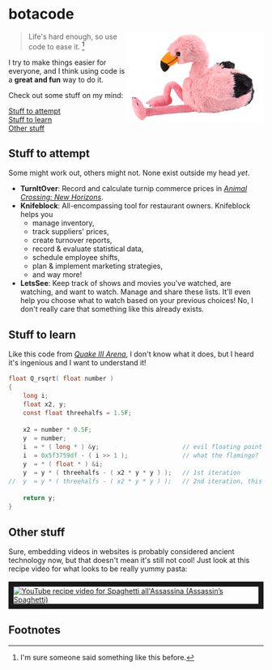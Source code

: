 # botacode

<img title="Flamingo plushie in a relaxed pose" src="/My%20project.png" align="right" width="270" height="178">

>Life's hard enough, so use code to ease it.  [^1]

I try to make things easier for everyone, and I think using code is a **great and fun** way to do it.

Check out some stuff on my mind:

[Stuff to attempt](#projects)<br/>
[Stuff to learn](#learnlist)<br/>
[Other stuff](#miscellaneous)<br/>

<h2 id="projects">Stuff to attempt</h2>

Some might work out, others might not. None exist outside my head *yet*.
- **TurnItOver**: Record and calculate turnip commerce prices in *[Animal Crossing: New Horizons](https://en.wikipedia.org/wiki/Animal_Crossing:_New_Horizons)*.
- **Knifeblock**: All-encompassing tool for restaurant owners. Knifeblock helps you 
  - manage inventory,
  - track suppliers' prices,
  - create turnover reports,
  - record & evaluate statistical data,
  - schedule employee shifts,
  - plan & implement marketing strategies,
  - and way more!
- **LetsSee**: Keep track of shows and movies you've watched, are watching, and want to watch. Manage and share these lists. It'll even help you choose what to watch based on your previous choices! No, I don't really care that something like this already exists.

<h2 id="learnlist">Stuff to learn</h2>

Like this code from *[Quake III Arena](https://en.wikipedia.org/wiki/Fast_inverse_square_root#Overview_of_the_code)*, I don't know what it does, but I heard it's ingenious and I want to understand it!

```c
float Q_rsqrt( float number )
{
	long i;
	float x2, y;
	const float threehalfs = 1.5F;

	x2 = number * 0.5F;
	y  = number;
	i  = * ( long * ) &y;                       // evil floating point bit level hacking
	i  = 0x5f3759df - ( i >> 1 );               // what the flamingo? 
	y  = * ( float * ) &i;
	y  = y * ( threehalfs - ( x2 * y * y ) );   // 1st iteration
//	y  = y * ( threehalfs - ( x2 * y * y ) );   // 2nd iteration, this can be removed

	return y;
}
```

<h2 id="miscellaneous">Other stuff</h2>

Sure, embedding videos in websites is probably considered ancient technology now, but that doesn't mean it's still not cool!
Just look at this recipe video for what looks to be really yummy pasta:
</br>
</br>
<a href="https://www.youtube.com/watch?v=GRteIZM05Sg" target="_blank">
	<img src="https://i3.ytimg.com/vi/GRteIZM05Sg/maxresdefault.jpg" alt="YouTube recipe video for Spaghetti all'Assassina (Assassin’s Spaghetti)" width="50%" height="50%" border="10"/>
</a>

## Footnotes
[^1]: I'm sure someone said something like this before.
